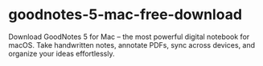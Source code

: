 # goodnotes-5-mac-free-download
Download GoodNotes 5 for Mac – the most powerful digital notebook for macOS. Take handwritten notes, annotate PDFs, sync across devices, and organize your ideas effortlessly.

